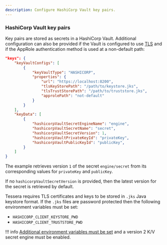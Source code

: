 ```yaml
---
description: Configure HashiCorp Vault key pairs.
---
```


### HashiCorp Vault key pairs

Key pairs are stored as secrets in a HashiCorp Vault. Additional configuration can also
be provided if the Vault is configured to use [TLS] and if the AppRole authentication method is used
at a non-default path:

```json
"keys": {
    "keyVaultConfigs": [
        {
            "keyVaultType": "HASHICORP",
            "properties": {
                "url": "https://localhost:8200",
                "tlsKeyStorePath": "/path/to/keystore.jks",
                "tlsTrustStorePath": "/path/to/truststore.jks",
                "approlePath": "not-default"
            }
        }
    ],
    "keyData": [
        {
            "hashicorpVaultSecretEngineName": "engine",
            "hashicorpVaultSecretName": "secret",
            "hashicorpVaultSecretVersion": 1,
            "hashicorpVaultPrivateKeyId": "privateKey",
            "hashicorpVaultPublicKeyId": "publicKey",
        }
    ]
}
```

The example retrieves version `1` of the secret `engine/secret` from its corresponding values for
`privateKey` and `publicKey`.

If no `hashicorpVaultSecretVersion` is provided, then the latest version for the secret is retrieved
by default.

Tessera requires TLS certificates and keys to be stored in `.jks` Java keystore format.
If the `.jks` files are password protected then the following environment variables must be set:

- `HASHICORP_CLIENT_KEYSTORE_PWD`
- `HASHICORP_CLIENT_TRUSTSTORE_PWD`

!!! info
    [Additional environment variables must be set](../KeyVault/Hashicorp-Vault.md) and a version 2 K/V
    secret engine must be enabled.

<!-- links -->
[TLS]: ../KeyVault/Hashicorp-Vault.md#tls
